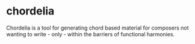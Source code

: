 chordelia
=========

Chordelia is a tool for generating chord based material for composers not wanting to write - only - within the barriers of functional harmonies.
